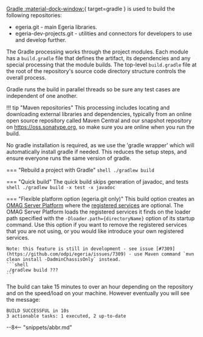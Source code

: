 <!-- SPDX-License-Identifier: CC-BY-4.0 -->
<!-- Copyright Contributors to the Egeria project. -->

[Gradle :material-dock-window:](https://gradle.org/){ target=gradle } is used to build the following repositories:

* egeria.git - main Egeria libraries.
* egeria-dev-projects.git - utilities and connectors for developers to use and develop further.

The Gradle processing works through the project modules. Each module has a `build.gradle` file that defines the artifact, its dependencies and any special processing that the module builds. The top-level `build.gradle` file at the root of the repository's source code directory structure controls the overall process.

Gradle runs the build in parallel threads so be sure any test cases are independent of one another.

!!! tip "Maven repositories"
    This processing includes locating and downloading external libraries and dependencies, typically from an online open source repository called Maven Central and our snapshot repository on https://oss.sonatype.org, so make sure you are online when you run the build.

No gradle installation is required, as we use the 'gradle wrapper' which will automatically install gradle if needed. This reduces the setup steps, and ensure everyone runs the same version of gradle.

=== "Rebuild a project with Gradle"
    ```shell
    ./gradlew build
    ```

=== "Quick build"
    The quick build skips generation of javadoc, and tests
    ```shell
    ./gradlew build -x test -x javadoc
    ```

=== "Flexible platform option (egeria.git only)"
    This build option creates an [OMAG Server Platform](/concepts/omag-server-platform) where the [registered services](/concepts/omag-subsystem/#registered-services) are optional.  The OMAG Server Platform loads the registered services it finds on the loader path specified with the `-Dloader.path={directoryName}` option of its startup command.  Use this option if you want to remove the registered services that you are not using, or you would like introduce your own registered services.

    Note: this feature is still in development - see issue [#7309](https://github.com/odpi/egeria/issues/7309) - use Maven command `mvn clean install -DadminChassisOnly` instead.
    ```shell
    ./gradlew build ???
    ```

The build can take 15 minutes to over an hour depending on the repository and on the speed/load on your machine.  However eventually you will see the message:

```text
BUILD SUCCESSFUL in 10s
3 actionable tasks: 1 executed, 2 up-to-date
```

--8<-- "snippets/abbr.md"
